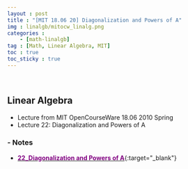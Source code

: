 ```yaml
---
layout : post
title : "[MIT 18.06 20] Diagonalization and Powers of A"
img : linalgb/mitocw_linalg.png
categories : 
    - [math-linalgb]
tag : [Math, Linear Algebra, MIT]
toc : true
toc_sticky : true
---
```


<br/>

## Linear Algebra

- Lecture from MIT OpenCourseWare 18.06 2010 Spring
- Lecture 22: Diagonalization and Powers of A

### - Notes

- [<span style="color:purple">**22_Diagonalization and Powers of A**</span>](https://drive.google.com/file/d/13TYL2Gi3hB6BLNgrcqBdr4tKKkbunE7p/view?usp=share_link){:target="_blank"}
